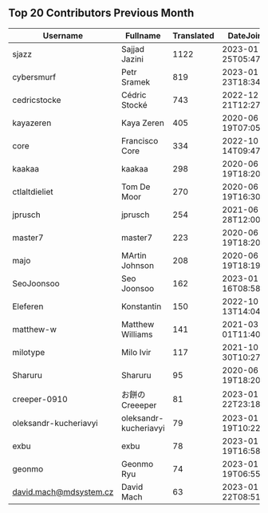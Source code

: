 ## Top 20 Contributors Previous Month ##
|Username|Fullname|Translated|DateJoined|
|--------|--------|----------|----------|
|sjazz|Sajjad Jazini|1122|2023-01-25T05:47:07.|
|cybersmurf|Petr Sramek|819|2023-01-23T18:34:00.|
|cedricstocke|Cédric Stocké|743|2022-12-21T12:27:36.|
|kayazeren|Kaya Zeren|405|2020-06-19T07:05:24Z|
|core|Francisco Core|334|2022-10-14T09:47:20.|
|kaakaa|kaakaa|298|2020-06-19T18:20:26Z|
|ctlaltdieliet|Tom De Moor|270|2020-06-19T16:30:47Z|
|jprusch|jprusch|254|2021-06-28T12:00:18.|
|master7|master7|223|2020-06-19T18:20:39.|
|majo|MArtin Johnson|208|2020-06-19T18:19:45Z|
|SeoJoonsoo|Seo Joonsoo|162|2023-01-16T08:58:24.|
|Eleferen|Konstantin|150|2022-10-13T14:04:24Z|
|matthew-w|Matthew Williams|141|2021-03-01T11:40:28.|
|milotype|Milo Ivir|117|2021-10-30T10:27:42.|
|Sharuru|Sharuru|95|2020-06-19T18:20:22.|
|creeper-0910|お餅のCreeeper|81|2023-01-22T23:18:29.|
|oleksandr-kucheriavyi|oleksandr-kucheriavyi|79|2023-01-19T10:22:19.|
|exbu|exbu|78|2023-01-19T16:58:57.|
|geonmo|Geonmo Ryu|74|2023-01-19T06:55:44.|
|david.mach@mdsystem.cz|David Mach|63|2023-01-22T08:51:32.|
